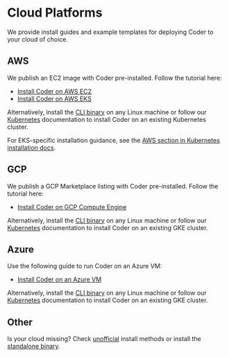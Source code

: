 # Cloud Platforms

We provide install guides and example templates for deploying Coder to your
cloud of choice.

<div class="tabs">

## AWS

We publish an EC2 image with Coder pre-installed. Follow the tutorial here:

- [Install Coder on AWS EC2](./ec2.md)
- [Install Coder on AWS EKS](../kubernetes.md#aws)

Alternatively, install the [CLI binary](../cli.md) on any Linux machine or
follow our [Kubernetes](../kubernetes.md) documentation to install Coder on an
existing Kubernetes cluster.

For EKS-specific installation guidance, see the [AWS section in Kubernetes installation docs](../kubernetes.md#aws).

## GCP

We publish a GCP Marketplace listing with Coder pre-installed. Follow the
tutorial here:

- [Install Coder on GCP Compute Engine](./compute-engine.md)

Alternatively, install the [CLI binary](../cli.md) on any Linux machine or
follow our [Kubernetes](../kubernetes.md) documentation to install Coder on an
existing GKE cluster.

## Azure

Use the following guide to run Coder on an Azure VM:

- [Install Coder on an Azure VM](./azure-vm.md)

Alternatively, install the [CLI binary](../cli.md) on any Linux machine or
follow our [Kubernetes](../kubernetes.md) documentation to install Coder on an
existing GKE cluster.

## Other

Is your cloud missing? Check [unofficial](../other/index.md) install methods or
install the [standalone binary](../cli.md).

</div>
